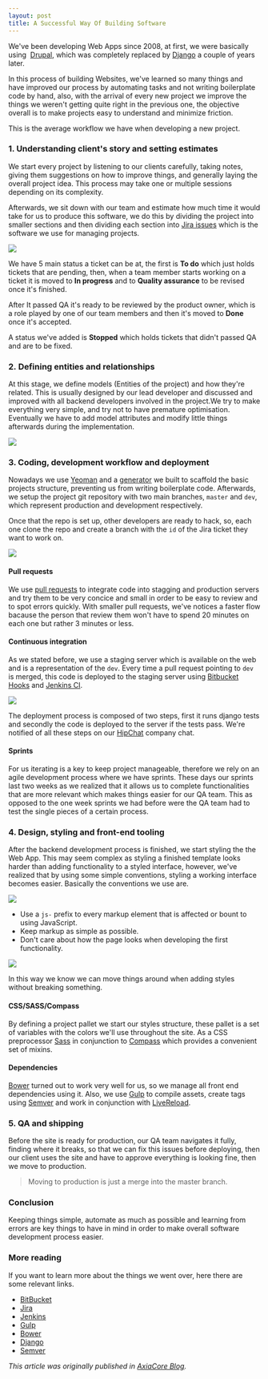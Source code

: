 ```yaml
---
layout: post
title: A Successful Way Of Building Software
---
```


We've been developing Web Apps since 2008, at first, we were basically using  [Drupal](https://www.drupal.org/), which was completely replaced by [Django](https://www.djangoproject.com/) a couple of years later.

In this process of building Websites, we've learned so many things and have improved our process by automating tasks and not writing boilerplate code by hand, also, with the arrival of every new project we improve the things we weren't getting quite right in the previous one, the objective overall is to make projects easy to understand and minimize friction.

This is the average workflow we have when developing a new project.

### 1\. Understanding client's story and setting estimates

We start every project by listening to our clients carefully, taking notes, giving them suggestions on how to improve things, and generally laying the overall project idea. This process may take one or multiple sessions depending on its complexity.

Afterwards, we sit down with our team and estimate how much time it would take for us to produce this software, we do this by dividing the project into smaller sections and then dividing each section into [Jira issues](https://www.atlassian.com/software/jira) which is the software we use for managing projects.

![](http://axiacore.s3.amazonaws.com/inlines/jira-board.1425574971.jpg)

We have 5 main status a ticket can be at, the first is **To do** which just holds tickets that are pending, then, when a team member starts working on a ticket it is moved to **In progress** and to **Quality assurance** to be revised once it's finished.

After It passed QA it's ready to be reviewed by the product owner, which is a role played by one of our team members and then it's moved to **Done** once it's accepted.

A status we've added is **Stopped** which holds tickets that didn't passed QA and are to be fixed.

### 2. Defining entities and relationships

At this stage, we define models (Entities of the project) and how they're related. This is usually designed by our lead developer and discussed and improved with all backend developers involved in the project.We try to make everything very simple, and try not to have premature optimisation. Eventually we have to add model attributes and modify little things afterwards during the implementation.

![](http://axiacore.s3.amazonaws.com/inlines/models.1425645970.png)

### 3\. Coding, development workflow and deployment

Nowadays we use [Yeoman](http://yeoman.io/) and a [generator](https://github.com/AxiaCore/generator-django-axiacore) we built to scaffold the basic projects structure, preventing us from writing boilerplate code. Afterwards, we setup the project git repository with two main branches, `master` and `dev`, which represent production and development respectively.

Once that the repo is set up, other developers are ready to hack, so, each one clone the repo and create a branch with the `id` of the Jira ticket they want to work on.

![](http://axiacore.s3.amazonaws.com/inlines/Screen%20Shot%202015-03-05%20at%2012.13.03%20PM.1425575632.png)

#### Pull requests

We use [pull requests](https://www.atlassian.com/git/tutorials/making-a-pull-request/how-it-works) to integrate code into stagging and production servers and try them to be very concice and small in order to be easy to review and to spot errors quickly. With smaller pull requests, we've notices a faster flow bacause the person that review them won't have to spend 20 minutes on each one but rather 3 minutes or less.

#### Continuous integration

As we stated before, we use a staging server which is available on the web and is a representation of the `dev`. Every time a pull request pointing to `dev` is merged, this code is deployed to the staging server using [Bitbucket Hooks](https://confluence.atlassian.com/display/BITBUCKET/Manage+Bitbucket+hooks) and [Jenkins CI](http://jenkins-ci.org/).

![](http://axiacore.s3.amazonaws.com/inlines/hipchat.1425644091.png)

The deployment process is composed of two steps, first it runs django tests and secondly the code is deployed to the server if the tests pass. We're notified of all these steps on our [HipChat](https://www.hipchat.com/) company chat.

#### Sprints

For us iterating is a key to keep project manageable, therefore we rely on an agile development process where we have sprints. These days our sprints last two weeks as we realized that it allows us to complete functionalities that are more relevant which makes things easier for our QA team. This as opposed to the one week sprints we had before were the QA team had to test the single pieces of a certain process.

### 4\. Design, styling and front-end tooling

After the backend development process is finished, we start styling the the Web App. This may seem complex as styling a finished template looks harder than adding functionality to a styled interface, however, we've realized that by using some simple conventions, styling a working interface becomes easier. Basically the conventions we use are.

![](http://axiacore.s3.amazonaws.com/inlines/unstyled.1425644830.png)

*   Use a `js-` prefix to every markup element that is affected or bount to using JavaScript.
*   Keep markup as simple as possible.
*   Don't care about how the page looks when developing the first functionality.

![](http://axiacore.s3.amazonaws.com/inlines/styled.1425644897.png)

In this way we know we can move things around when adding styles without breaking something.

#### CSS/SASS/Compass

By defining a project pallet we start our styles structure, these pallet is a set of variables with the colors we'll use throughout the site. As a CSS preprocessor [Sass](http://sass-lang.com/) in conjunction to [Compass](http://compass-style.org/) which provides a convenient set of mixins.

#### Dependencies

[Bower](http://bower.io/) turned out to work very well for us, so we manage all front end dependencies using it. Also, we use [Gulp](http://gulpjs.com/) to compile assets, create tags using [Semver](http://semver.org/) and work in conjunction with [LiveReload](https://chrome.google.com/webstore/detail/livereload/jnihajbhpnppcggbcgedagnkighmdlei?hl=en).

### 5\. QA and shipping

Before the site is ready for production, our QA team navigates it fully, finding where it breaks, so that we can fix this issues before deploying, then our client uses the site and have to approve everything is looking fine, then we move to production.

> Moving to production is just a merge into the master branch.

### Conclusion

Keeping things simple, automate as much as possible and learning from errors are key things to have in mind in order to make overall software development process easier.

### More reading

If you want to learn more about the things we went over, here there are some relevant links.

*   [BitBucket](http://bitbucket.org/)
*   [Jira](https://www.atlassian.com/software/jira)
*   [Jenkins](http://jenkins-ci.org/)
*   [Gulp](http://gulpjs.com/)
*   [Bower](http://bower.io)
*   [Django](https://www.djangoproject.com/)
*   [Semver](http://semver.org/)

*This article was originally published in [AxiaCore Blog](http://axiacore.com/blog/successful-way-building-software/).*
